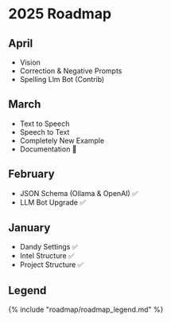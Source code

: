 # 2025 Roadmap

## April

- Vision
- Correction & Negative Prompts
- Spelling Llm Bot (Contrib)

## March

- Text to Speech
- Speech to Text
- Completely New Example
- Documentation 🚧 

## February

- JSON Schema (Ollama & OpenAI) ✅
- LLM Bot Upgrade ✅

## January

- Dandy Settings ✅
- Intel Structure ✅
- Project Structure ✅

## Legend

{% include "roadmap/roadmap_legend.md" %}